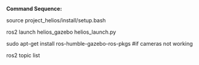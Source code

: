 **Command Sequence:**

source project_helios/install/setup.bash

ros2 launch helios_gazebo helios_launch.py

sudo apt-get install ros-humble-gazebo-ros-pkgs #if cameras not working

ros2 topic list 
